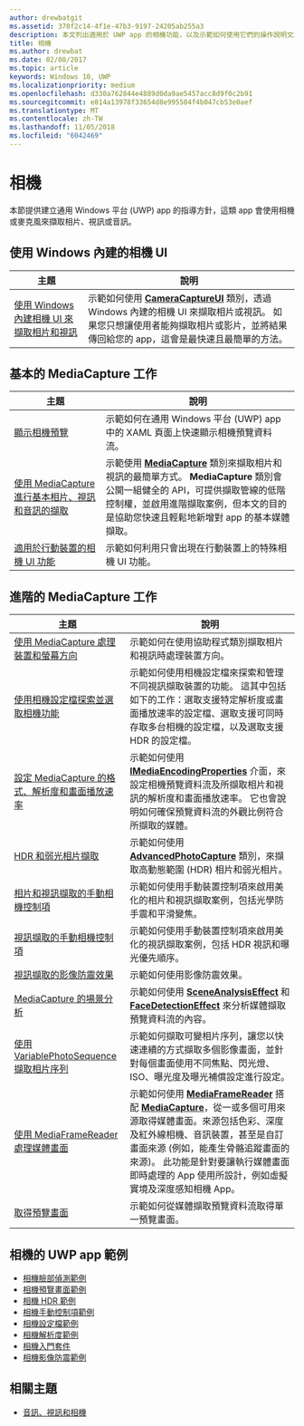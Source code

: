 ```yaml
---
author: drewbatgit
ms.assetid: 370f2c14-4f1e-47b3-9197-24205ab255a3
description: 本文列出適用於 UWP app 的相機功能，以及示範如何使用它們的操作說明文章的連結。
title: 相機
ms.author: drewbat
ms.date: 02/08/2017
ms.topic: article
keywords: Windows 10, UWP
ms.localizationpriority: medium
ms.openlocfilehash: d330a762844e4889d0da9ae5457acc8d9f0c2b91
ms.sourcegitcommit: e814a13978f33654d8e995584f4b047cb53e0aef
ms.translationtype: MT
ms.contentlocale: zh-TW
ms.lasthandoff: 11/05/2018
ms.locfileid: "6042469"
---
```

# <a name="camera"></a>相機

本節提供建立通用 Windows 平台 (UWP) app 的指導方針，這類 app 會使用相機或麥克風來擷取相片、視訊或音訊。

## <a name="use-the-windows-built-in-camera-ui"></a>使用 Windows 內建的相機 UI

| 主題 | 說明 |
|---------------------------------------------------------------------------------------------------|------------------------------------------------------------------------------------------------------------------------------------------------------------------------------------------------------------------------------------------------------------------------------------------------|
| [使用 Windows 內建相機 UI 來擷取相片和視訊](capture-photos-and-video-with-cameracaptureui.md) | 示範如何使用 [**CameraCaptureUI**](https://msdn.microsoft.com/library/windows/apps/Windows.Media.Capture.CameraCaptureUI) 類別，透過 Windows 內建的相機 UI 來擷取相片或視訊。 如果您只想讓使用者能夠擷取相片或影片，並將結果傳回給您的 app，這會是最快速且最簡單的方法。  |

## <a name="basic-mediacapture-tasks"></a>基本的 MediaCapture 工作

| 主題 | 說明 |
|---------------------------------------------------------------------------------------------------|------------------------------------------------------------------------------------------------------------------------------------------------------------------------------------------------------------------------------------------------------------------------------------------------|
| [顯示相機預覽](simple-camera-preview-access.md) | 示範如何在通用 Windows 平台 (UWP) app 中的 XAML 頁面上快速顯示相機預覽資料流。 |
| [使用 MediaCapture 進行基本相片、視訊和音訊的擷取](basic-photo-video-and-audio-capture-with-MediaCapture.md) | 示範使用 [**MediaCapture**](https://msdn.microsoft.com/library/windows/apps/Windows.Media.Capture.MediaCapture) 類別來擷取相片和視訊的最簡單方式。 **MediaCapture** 類別會公開一組健全的 API，可提供擷取管線的低階控制權，並啟用進階擷取案例，但本文的目的是協助您快速且輕鬆地新增對 app 的基本媒體擷取。 |
| [適用於行動裝置的相機 UI 功能](camera-ui-features-for-mobile-devices.md) | 示範如何利用只會出現在行動裝置上的特殊相機 UI 功能。  |
                                                                                                               
## <a name="advanced-mediacapture-tasks"></a>進階的 MediaCapture 工作   
                                                                                                               
| 主題                                                                                             | 說明                                                                                                                                                                                                                                                                                    |
|---------------------------------------------------------------------------------------------------|------------------------------------------------------------------------------------------------------------------------------------------------------------------------------------------------------------------------------------------------------------------------------------------------|
| [使用 MediaCapture 處理裝置和螢幕方向](handle-device-orientation-with-mediacapture.md) | 示範如何在使用協助程式類別擷取相片和視訊時處理裝置方向。 | 
| [使用相機設定檔探索並選取相機功能](camera-profiles.md) | 示範如何使用相機設定檔來探索和管理不同視訊擷取裝置的功能。 這其中包括如下的工作：選取支援特定解析度或畫面播放速率的設定檔、選取支援可同時存取多台相機的設定檔，以及選取支援 HDR 的設定檔。 |
| [設定 MediaCapture 的格式、解析度和畫面播放速率](set-media-encoding-properties.md) | 示範如何使用 [**IMediaEncodingProperties**](https://msdn.microsoft.com/library/windows/apps/hh701011) 介面，來設定相機預覽資料流及所擷取相片和視訊的解析度和畫面播放速率。 它也會說明如何確保預覽資料流的外觀比例符合所擷取的媒體。 |
| [HDR 和弱光相片擷取](high-dynamic-range-hdr-photo-capture.md) | 示範如何使用 [**AdvancedPhotoCapture**](https://msdn.microsoft.com/library/windows/apps/Windows.Media.Capture.AdvancedPhotoCapture) 類別，來擷取高動態範圍 (HDR) 相片和弱光相片。 |
| [相片和視訊擷取的手動相機控制項](capture-device-controls-for-photo-and-video-capture.md) | 示範如何使用手動裝置控制項來啟用美化的相片和視訊擷取案例，包括光學防手震和平滑變焦。 |
| [視訊擷取的手動相機控制項](capture-device-controls-for-video-capture.md) | 示範如何使用手動裝置控制項來啟用美化的視訊擷取案例，包括 HDR 視訊和曝光優先順序。  |
| [視訊擷取的影像防震效果](effects-for-video-capture.md) | 示範如何使用影像防震效果。  |
| [MediaCapture 的場景分析](scene-analysis-for-media-capture.md) | 示範如何使用 [**SceneAnalysisEffect**](https://msdn.microsoft.com/library/windows/apps/Windows.Media.Core.SceneAnalysisEffect) 和 [**FaceDetectionEffect**](https://msdn.microsoft.com/library/windows/apps/Windows.Media.Core.FaceDetectionEffect) 來分析媒體擷取預覽資料流的內容。  |
| [使用 VariablePhotoSequence 擷取相片序列](variable-photo-sequence.md) | 示範如何擷取可變相片序列，讓您以快速連續的方式擷取多個影像畫面，並針對每個畫面使用不同焦點、閃光燈、ISO、曝光度及曝光補償設定進行設定。  |
| [使用 MediaFrameReader 處理媒體畫面](process-media-frames-with-mediaframereader.md) | 示範如何使用 [**MediaFrameReader**](https://msdn.microsoft.com/library/windows/apps/Windows.Media.Capture.Frames.MediaFrameReader) 搭配 [**MediaCapture**](https://msdn.microsoft.com/library/windows/apps/Windows.Media.Capture.MediaCapture)，從一或多個可用來源取得媒體畫面。來源包括色彩、深度及紅外線相機、音訊裝置，甚至是自訂畫面來源 (例如，能產生骨骼追蹤畫面的來源)。 此功能是針對要讓執行媒體畫面即時處理的 App 使用所設計，例如虛擬實境及深度感知相機 App。  |
| [取得預覽畫面](get-a-preview-frame.md) | 示範如何從媒體擷取預覽資料流取得單一預覽畫面。  |                                                                                                   


## <a name="uwp-app-samples-for-camera"></a>相機的 UWP app 範例

* [相機臉部偵測範例](http://go.microsoft.com/fwlink/p/?LinkID=619486&clcid=0x409)
* [相機預覽畫面範例](http://go.microsoft.com/fwlink/p/?LinkID=620516&clcid=0x409)
* [相機 HDR 範例](http://go.microsoft.com/fwlink/p/?LinkID=620517&clcid=0x409)
* [相機手動控制項範例](http://go.microsoft.com/fwlink/p/?LinkID=627611&clcid=0x409)
* [相機設定檔範例](http://go.microsoft.com/fwlink/p/?LinkID=620518&clcid=0x409)
* [相機解析度範例](http://go.microsoft.com/fwlink/p/?LinkID=624252&clcid=0x409)
* [相機入門套件](http://go.microsoft.com/fwlink/p/?LinkID=619479&clcid=0x409)
* [相機影像防震範例](http://go.microsoft.com/fwlink/p/?LinkID=620519&clcid=0x409)

## <a name="related-topics"></a>相關主題

* [音訊、視訊和相機](index.md)
 

 





